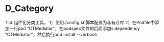 # D_Category
11.4 
组件化分类工具，
1）使用./config.sh脚本配置为私有仓库
2）在Podfile中添加一行pod "CTMediator"，在podspec文件的后面添加s.dependency "CTMediator"，然后执行pod install --verbose
